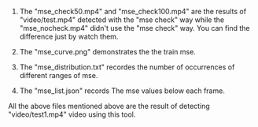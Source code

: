 
1. The "mse_check50.mp4" and "mse_check100.mp4" are the results of "video/test.mp4" detected with the "mse check" way while the "mse_nocheck.mp4" didn't use the "mse check" way. You can find the difference just by watch them. 

2. The "mse_curve.png" demonstrates the the train mse.

3. The "mse_distribution.txt" recordes the number of occurrences of different ranges of mse.

4. The "mse_list.json" records The mse values below each frame.

All the above files mentioned above are the result of detecting "video/test1.mp4" video using this tool.
